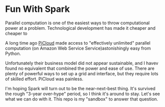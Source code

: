 # Fun With Spark

Parallel computation is one of the easiest ways to throw computational power at a problem. Technological development has made it cheaper and cheaper to 

A long time ago [PiCloud](https://www.wired.com/2013/11/dropbox-piclou/) made access to "effectively unlimited" parallel computation (on Amazon Web Service Service)astonishingly easy from Python. 

Unfortunately their business model did not appear sustainable, and I havev found no equivalent that combined the power and ease of use. There are plenty of powerful ways to set up a grid and interface, but they require lots of skilled effort. PiCloud was painless. 

I'm hoping Spark will turn out to be the near-next-best thing. It's survived the rough "3-year over-hype" period, so I think it's around to stay. Let's see what we can do with it. This repo is my "sandbox" to answer that question. 


